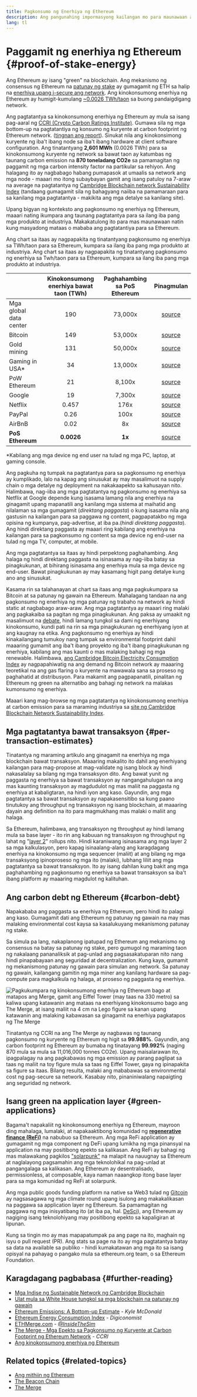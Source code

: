 ```yaml
---
title: Pagkonsumo ng Enerhiya ng Ethereum
description: Ang pangunahing impormasyong kailangan mo para maunawaan ang pagkonsumo ng enerhiya ng Ethereum.
lang: tl
---
```


# Paggamit ng enerhiya ng Ethereum {#proof-of-stake-energy}

Ang Ethereum ay isang "green" na blockchain. Ang mekanismo ng consensus ng Ethereum na [patunay ng stake](/developers/docs/consensus-mechanisms/pos) ay gumagamit ng ETH sa halip na [enerhiya upang i-secure ang network](/developers/docs/consensus-mechanisms/pow). Ang kinokonsumong enerhiya ng Ethereum ay humigit-kumulang [~0.0026 TWh/taon](https://carbon-ratings.com/eth-report-2022) sa buong pandaigdigang network.

Ang pagtatantya sa kinokonsumong enerhiya ng Ethereum ay mula sa isang pag-aaral ng [CCRI (Crypto Carbon Ratings Institute)](https://carbon-ratings.com). Gumawa sila ng mga bottom-up na pagtatantiya ng konsumo ng kuryente at carbon footprint ng Ethereum network. ([tingnan ang report](https://carbon-ratings.com/eth-report-2022)). Sinukat nila ang kinokonsimong kuryente ng iba't ibang node sa iba't ibang hardware at client software configuration. Ang tinatantyang **2,601 MWh** (0.0026 TWh) para sa kinokonsumong kuryente ng network sa bawat taon ay katumbas ng taunang carbon emission na **870 toneladang CO2e** sa pamamagitan ng paggamit ng mga carbon intensity factor na partikular sa rehiyon. Ang halagang ito ay nagbabago habang pumapasok at umaalis sa network ang mga node - maaari mo itong subaybayan gamit ang isang patuloy na 7-araw na average na pagtatantya ng [Cambridge Blockchain network Sustainability Index](https://ccaf.io/cbnsi/ethereum) (tandaang gumagamit sila ng bahagyang naiiba na pamamaraan para sa kanilang mga pagtatantya - makikita ang mga detalye sa kanilang site).

Upang bigyan ng konteksto ang pagkonsumo ng enerhiya ng Ethereum, maaari nating ikumpara ang taunang pagtatantya para sa ilang iba pang mga produkto at industriya. Makakatulong ito para mas maunawaan natin kung masyadong mataas o mababa ang pagtatantiya para sa Ethereum.

<EnergyConsumptionChart />

Ang chart sa itaas ay nagpapakita ng tinatantyang pagkonsumo ng enerhiya sa TWh/taon para sa Ethereum, kumpara sa ilang iba pang mga produkto at industriya. Ang chart sa itaas ay nagpapakita ng tinatantyang pagkonsumo ng enerhiya sa Twh/taon para sa Ethereum, kumpara sa ilang iba pang mga produkto at industriya.

|                        | Kinokonsumong enerhiya bawat taon (TWh) | Paghahambing sa PoS Ethereum |                                                                                    Pinagmulan                                                                                     |
|:---------------------- |:---------------------------------------:|:----------------------------:|:---------------------------------------------------------------------------------------------------------------------------------------------------------------------------------:|
| Mga global data center |                   190                   |           73,000x            |                                    [source](https://www.iea.org/commentaries/data-centres-and-energy-from-global-headlines-to-local-headaches)                                    |
| Bitcoin                |                   149                   |           53,000x            |                                                                 [source](https://ccaf.io/cbnsi/cbeci/comparisons)                                                                 |
| Gold mining            |                   131                   |           50,000x            |                                                                 [source](https://ccaf.io/cbnsi/cbeci/comparisons)                                                                 |
| Gaming in USA\*      |                   34                    |           13,000x            |                 [source](https://www.researchgate.net/publication/336909520_Toward_Greener_Gaming_Estimating_National_Energy_Use_and_Energy_Efficiency_Potential)                 |
| PoW Ethereum           |                   21                    |            8,100x            |                                                                    [source](https://ccaf.io/cbnsi/ethereum/1)                                                                     |
| Google                 |                   19                    |            7,300x            |                                           [source](https://www.gstatic.com/gumdrop/sustainability/google-2022-environmental-report.pdf)                                           |
| Netflix                |                  0.457                  |             176x             | [source](https://assets.ctfassets.net/4cd45et68cgf/7B2bKCqkXDfHLadrjrNWD8/e44583e5b288bdf61e8bf3d7f8562884/2021_US_EN_Netflix_EnvironmentalSocialGovernanceReport-2021_Final.pdf) |
| PayPal                 |                  0.26                   |             100x             |                                  [source](https://s202.q4cdn.com/805890769/files/doc_downloads/global-impact/CDP_Climate_Change_PayPal-(1).pdf)                                   |
| AirBnB                 |                  0.02                   |              8x              |                               [source](https://s26.q4cdn.com/656283129/files/doc_downloads/governance_doc_updated/Airbnb-ESG-Factsheet-(Final).pdf)                               |
| **PoS Ethereum**       |               **0.0026**                |            **1x**            |                                                               [source](https://carbon-ratings.com/eth-report-2022)                                                                |

\*Kabilang ang mga device ng end user na tulad ng mga PC, laptop, at gaming console.

Ang pagkuha ng tumpak na pagtatantya para sa pagkonsumo ng enerhiya ay kumplikado, lalo na kapag ang sinusukat ay may masalimuot na supply chain o mga detalye ng deployment na nakakaapekto sa kahusayan nito. Halimbawa, nag-iiba ang mga pagtatantya ng pagkonsumo ng enerhiya sa Netflix at Google depende kung isasama lamang nila ang enerhiya na ginagamit upang mapanatili ang kanilang mga sistema at maihatid ang nilalaman sa mga gumagamit (_direktang paggasta_) o kung isasama nila ang gastusin na kailangan para sa paggawa ng content, pagpapatakbo ng mga opisina ng kumpanya, pag-advertise, at iba pa.(_hindi direktang paggasta_). Ang hindi direktang paggasta ay maaari ring kabilang ang enerhiya na kailangan para sa pagkonsumo ng content sa mga device ng end-user na tulad ng mga TV, computer, at mobile.

Ang mga pagtatantya sa itaas ay hindi perpektong paghahambing. Ang halaga ng hindi direktang paggasta na isinasama ay nag-iiba batay sa pinagkukunan, at bihirang isinasama ang enerhiya mula sa mga device ng end-user. Bawat pinagkukunan ay may kasamang higit pang detalye kung ano ang sinusukat.

Kasama rin sa talahanayan at chart sa itaas ang mga pagkukumpara sa Bitcoin at sa patunay ng gawain na Ethereum. Mahalagang tandaan na ang pagkonsumo ng enerhiya ng mga patunay ng trabaho na network ay hindi static at nagbabago araw-araw. Ang mga pagtatantya ay maaari ring malaki ang pagkakaiba sa pagitan ng mga pinagkukunan. Ang paksa ay umaakit ng masalimuot na [debate](https://www.coindesk.com/business/2020/05/19/the-last-word-on-bitcoins-energy-consumption/), hindi lamang tungkol sa dami ng enerhiyang kinokonsumo, kundi pati na rin sa mga pinagkukunan ng enerhiyang iyon at ang kaugnay na etika. Ang pagkonsumo ng enerhiya ay hindi kinakailangang tumukoy nang tumpak sa environmental footprint dahil maaaring gumamit ang iba't ibang proyekto ng iba't ibang pinagkukunan ng enerhiya, kabilang ang mas kaunti o mas malaking bahagi ng mga renewable. Halimbawa, [ang Cambridge Bitcoin Electricity Consumption Index](https://ccaf.io/cbnsi/cbeci/comparisons) ay nagpapahiwatig na ang demand ng Bitcoin network ay maaaring teoretikal na ang gas flaring o kuryente na mawawala sana sa proseso ng paghahatid at distribusyon. Para makamit ang pagpapanatili, pinalitan ng Ethereum ng green na alternatibo ang bahagi ng network na malakas kumonsumo ng enerhiya.

Maaari kang mag-browse ng mga pagtatantya ng kinokonsumong enerhiya at carbon emission para sa maraming industriya sa [site ng Cambridge Blockchain Network Sustainability Index](https://ccaf.io/cbnsi/ethereum).

## Mga pagtatantya bawat transaksyon {#per-transaction-estimates}

Tinatantya ng maraming artikulo ang ginagamit na enerhiya ng mga blockchain bawat transaksyon. Maaaring makalito ito dahil ang enerhiyang kailangan para mag-propose at mag-validate ng isang block ay hindi nakasalalay sa bilang ng mga transaksyon dito. Ang bawat yunit ng paggasta ng enerhiya sa bawat transaksyon ay nangangahulugan na ang mas kaunting transaksyon ay magdudulot ng mas maliit na paggasta ng enerhiya at kabaligtaran, na hindi iyon ang kaso. Gayundin, ang mga pagtatantya sa bawat transaksyon ay napakasensitibo sa kung paano tinutukoy ang throughput ng transaksyon ng isang blockchain, at maaaring dayain ang definition na ito para magmukhang mas malaki o maliit ang halaga.

Sa Ethereum, halimbawa, ang transaksyon ng throughput ay hindi lamang mula sa base layer - ito rin ang kabuuan ng transaksyon ng throughput ng lahat ng "[layer 2](/layer-2/)" rollups nito. Hindi karaniwang isinasama ang mga layer 2 sa mga kalkulasyon, pero kapag isinaalang-alang ang karagdagang enerhiya na kinokonsumo ng mga sequencer (maliit) at ang bilang ng mga transaksyong ipinoproseso ng mga ito (malaki), lubhang liliit ang mga pagtatantya sa bawat transaksyon. Ito ay isang dahilan kung bakit ang mga paghahambing ng pagkonsumo ng enerhiya sa bawat transaksyon sa iba't ibang platform ay maaaring magdulot ng kalituhan.

## Ang carbon debt ng Ethereum {#carbon-debt}

Napakababa ang paggasta sa enerhiya ng Ethereum, pero hindi ito palagi ang kaso. Gumagamit dati ang Ethereum ng patunay ng gawain na may mas malaking environmental cost kaysa sa kasalukuyang mekanismong patunay ng stake.

Sa simula pa lang, nakaplanong ipatupad ng Ethereum ang mekanismo ng consensus na batay sa patunay ng stake, pero gumugol ng maraming taon ng nakalaang pananaliksik at pag-unlad ang pagsasakatuparan nito nang hindi pinapabayaan ang seguridad at decentralization. Kung kaya, gumamit ng mekanismong patunay ng gawain para simulan ang network. Sa patunay ng gawain, kailangang gamitin ng mga miner ang kanilang hardware sa pag-compute para magkalkula ng halaga, at proseso ng paggasta ng enerhiya.

![Pagkukumpara ng kinokonsumong enerhiya ng Ethereum bago at matapos ang Merge, gamit ang Eiffel Tower (may taas na 330 metro) sa kaliwa upang katawanin ang mataas na enerhiyang kinokonsumo bago ang The Merge, at isang maliit na 4 cm na Lego figure sa kanan upang katawanin ang malaking kabawasan sa ginagamit na enerhiya pagkatapos ng The Merge](energy_consumption_pre_post_merge.png)

Tinatantya ng CCRI na ang The Merge ay nagbawas ng taunang pagkonsumo ng kuryente ng Ethereum ng higit sa **99.988%**. Gayundin, ang carbon footprint ng Ethereum ay bumaba ng tinatayang **99.992%** (naging 870 mula sa mula sa 11,016,000 tonnes CO2e). Upang maisalarawan ito, ipagpalagay na ang pagkabawas ng mga emission ay parang paglipat sa taas ng maliit na toy figure mula sa taas ng Eiffel Tower, gaya ng ipinapakita sa figure sa itaas. Bilang resulta, malaki ang mababawas sa environmental cost ng pag-secure sa network. Kasabay nito, pinaniniwalang napaigting ang seguridad ng network.

## Isang green na application layer {#green-applications}

Bagama't napakaliit ng kinokonsumong enerhiya ng Ethereum, mayroon ding mahalaga, lumalaki, at napakaaktibong komunidad ng [**regenerative finance (ReFi)**](/refi/) na nabubuo sa Ethereum. Ang mga ReFi application ay gumagamit ng mga component ng DeFi upang lumikha ng mga pinansyal na application na may positibong epekto sa kalikasan. Ang ReFi ay bahagi ng mas malawakang pagkilos ["solarpunk"](https://en.wikipedia.org/wiki/Solarpunk) na malapit na nauugnay sa Ethereum at naglalayong pagsamahin ang mga teknolohikal na pag-unlad at pangangalaga sa kalikasan. Ang Ethereum ay desentralisado, permissionless, at composable, kaya naman naaangkop itong base layer para sa mga komunidad ng ReFi at solarpunk.

Ang mga public goods funding platform na native sa Web3 tulad ng [Gitcoin](https://gitcoin.co) ay nagsasagawa ng mga climate round upang isulong ang makakalikasan na paggawa sa application layer ng Ethereum. Sa pamamagitan ng paggawa ng mga inisyatibang ito (at iba pa, hal. [DeSci](/desci/)), ang Ethereum ay nagiging isang teknolohiyang may positibong epekto sa kapaligiran at lipunan.

<InfoBanner emoji=":evergreen_tree:">
  Kung sa tingin mo ay mas mapapatumpak pa ang page na ito, maghain ng isyu o pull request (PR). Ang stats sa page na ito ay mga pagtatantya batay sa data na available sa publiko - hindi kumakatawan ang mga ito sa isang opisyal na pahayag o pangako mula sa ethereum.org team, o sa Ethereum Foundation.
</InfoBanner>

## Karagdagang pagbabasa {#further-reading}

- [Mga Indise ng Sustainable Network ng Cambridge Blockchain](https://ccaf.io/cbnsi/ethereum)
- [Ulat mula sa White House tungkol sa mga blockchain na patunay ng gawain](https://web.archive.org/web/20221109005700/https://www.whitehouse.gov/wp-content/uploads/2022/09/09-2022-Crypto-Assets-and-Climate-Report.pdf)
- [Ethereum Emissions: A Bottom-up Estimate](https://kylemcdonald.github.io/ethereum-emissions/) - _Kyle McDonald_
- [Ethereum Energy Consumption Index](https://digiconomist.net/ethereum-energy-consumption/) - _Digiconomist_
- [ETHMerge.com](https://ethmerge.com/) - _[@InsideTheSim](https://twitter.com/InsideTheSim)_
- [The Merge - Mga Epekto sa Pagkonsumo ng Kuryente at Carbon Footprint ng Ethereum Network](https://carbon-ratings.com/eth-report-2022) - _CCRI_
- [Ang kinokonsumong enerhiya ng Ethereum](https://mirror.xyz/jmcook.eth/ODpCLtO4Kq7SCVFbU4He8o8kXs418ZZDTj0lpYlZkR8)

## Related topics {#related-topics}

- [Ang mithiin ng Ethereum](/roadmap/vision/)
- [The Beacon Chain](/roadmap/beacon-chain)
- [The Merge](/roadmap/merge/)
